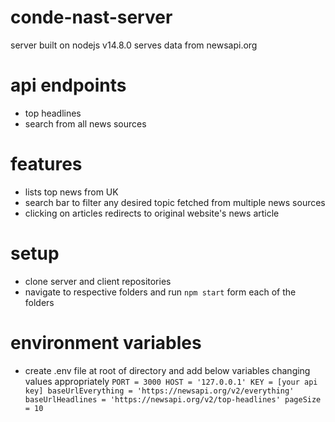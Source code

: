 # conde-nast-server

server built on nodejs v14.8.0 serves data from newsapi.org

# api endpoints
* top headlines
* search from all news sources

# features
* lists top news from UK 
* search bar to filter any desired topic fetched from multiple news sources
* clicking on articles redirects to original website's news article

# setup
* clone server and client repositories 
* navigate to respective folders and run `npm start` form each of the folders

# environment variables
* create .env file at root of directory and add below variables changing values appropriately 
`PORT = 3000
HOST = '127.0.0.1'
KEY = [your api key]
baseUrlEverything = 'https://newsapi.org/v2/everything'
baseUrlHeadlines = 'https://newsapi.org/v2/top-headlines'
pageSize = 10`
